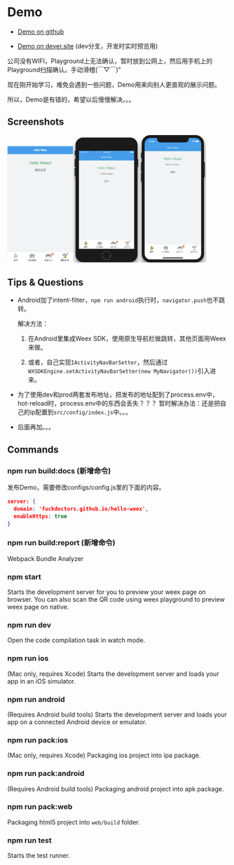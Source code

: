 # Demo

* [Demo on github](https://fuckdoctors.github.io/hello-weex/preview.html?page=index.js)

* [Demo on dever.site](https://dever.site/hello-weex/preview.html?page=index.js) (dev分支，开发时实时预览用)

公司没有WIFI，Playground上无法确认，暂时放到公网上，然后用手机上的Playground扫描确认。手动滑稽(￣▽￣)"

现在刚开始学习，难免会遇到一些问题，Demo用来向别人更直观的展示问题。

所以，Demo是有错的，希望以后慢慢解决。。。

## Screenshots

<img src="./static/img/web.png" width="30%" height="30%" /><img src="./static/img/iPhone8P.png" width="30%" height="30%" /><img src="./static/img/iPhoneX.png" width="30%" height="30%" />


## Tips & Questions

- Android加了intent-filter，`npm run android`执行时，`navigator.push`也不跳转。

  解决方法：

  1. 在Android里集成Weex SDK，使用原生导航栏做跳转，其他页面用Weex来做。

  2. 或者，自己实现`IActivityNavBarSetter`，然后通过`WXSDKEngine.setActivityNavBarSetter(new MyNavigator())`引入进来。

- 为了使用dev和prod两套发布地址，把发布的地址配到了process.env中，hot-reload时，process.env中的东西会丢失？？？
  暂时解决办法：还是把自己的ip配置到`src/config/index.js`中。。。

- 后面再加。。。

## Commands

### npm run build:docs (新增命令)

发布Demo，需要修改configs/config.js里的下面的内容。

``` json
server: {
  domain: 'fuckdoctors.github.io/hello-weex',
  enableHttps: true
}
```

### npm run build:report (新增命令)

Webpack Bundle Analyzer

### npm start

Starts the development server for you to preview your weex page on browser.
You can also scan the QR code using weex playground to preview weex page on native.

### npm run dev

Open the code compilation task in watch mode.

### npm run ios

(Mac only, requires Xcode)
Starts the development server and loads your app in an iOS simulator.

### npm run android

(Requires Android build tools)
Starts the development server and loads your app on a connected Android device or emulator.

### npm run pack:ios

(Mac only, requires Xcode)
Packaging ios project into ipa package.

### npm run pack:android

(Requires Android build tools)
Packaging android project into apk package.

### npm run pack:web

Packaging html5 project into `web/build` folder.

### npm run test

Starts the test runner.
